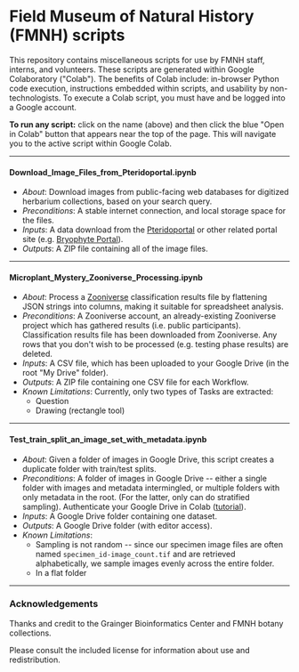 # Field Museum of Natural History (FMNH) scripts
This repository contains miscellaneous scripts for use by FMNH staff, interns, and volunteers.  These scripts are generated within Google Colaboratory ("Colab").  The benefits of Colab include: in-browser Python code execution, instructions embedded within scripts, and usability by non-technologists.  To execute a Colab script, you must have and be logged into a Google account.

**To run any script:** click on the name (above) and then click the blue "Open in Colab" button that appears near the top of the page.  This will navigate you to the active script within Google Colab.

-----
#### Download_Image_Files_from_Pteridoportal.ipynb
- _About_: Download images from public-facing web databases for digitized herbarium collections, based on your search query.
- _Preconditions_: A stable internet connection, and local storage space for the files.
- _Inputs_: A data download from the [Pteridoportal](https://www.pteridoportal.org/portal/index.php) or other related portal site (e.g. [Bryophyte Portal](https://bryophyteportal.org/portal/)).
- _Outputs_: A ZIP file containing all of the image files.

-----

#### Microplant_Mystery_Zooniverse_Processing.ipynb
- _About_: Process a [Zooniverse]() classification results file by flattening JSON strings into columns, making it suitable for spreadsheet analysis.
- _Preconditions_: A Zooniverse account, an already-existing Zooniverse project which has gathered results (i.e. public participants).  Classification results file has been downloaded from Zooniverse.  Any rows that you don't wish to be processed (e.g. testing phase results) are deleted.
- _Inputs_: A CSV file, which has been uploaded to your Google Drive (in the root "My Drive" folder).
- _Outputs_: A ZIP file containing one CSV file for each Workflow.
- _Known Limitations_: Currently, only two types of Tasks are extracted:
  - Question
  - Drawing (rectangle tool)

-----

#### Test_train_split_an_image_set_with_metadata.ipynb
- _About_: Given a folder of images in Google Drive, this script creates a duplicate folder with train/test splits.
- _Preconditions_: A folder of images in Google Drive -- either a single folder with images and metadata intermingled, or multiple folders with only metadata in the root.  (For the latter, only can do stratified sampling).  Authenticate your Google Drive in Colab ([tutorial](https://colab.research.google.com/notebooks/io.ipynb#scrollTo=u22w3BFiOveA)).
- _Inputs_: A Google Drive folder containing one dataset.
- _Outputs_: A Google Drive folder (with editor access).
- _Known Limitations_:
  - Sampling is not random -- since our specimen image files are often named `specimen_id-image_count.tif` and are retrieved alphabetically, we sample images evenly across the entire folder.
  - In a flat folder

-----
### Acknowledgements

Thanks and credit to the Grainger Bioinformatics Center and FMNH botany collections.

Please consult the included license for information about use and redistribution.
